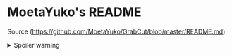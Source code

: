 
# MoetaYuko's README

Source (https://github.com/MoetaYuko/GrabCut/blob/master/README.md)

<details>
  <summary>Spoiler warning</summary>

# GrabCut

My implementation of *[Grabcut: Interactive foreground extraction using iterated graph cuts, ACM SIGGRAPH 2004](https://cvg.ethz.ch/teaching/cvl/2012/grabcut-siggraph04.pdf)*, without border matting.

## Dependencies

* Python 3.6
* OpenCV
* NumPy
* scikit-learn
* python-igraph

## File desctiptions

* `GMM.py` - Gaussian mixture model
* `grabcut.py` - Core implementation of the algorithm.
* `grabcut_opencv.py` - A copy of [the official OpenCV sample](https://github.com/opencv/opencv/blob/master/samples/python/grabcut.py).
* `messi5.jpg` - A copy of [OpenCV's sample image](https://github.com/opencv/opencv/blob/master/samples/data/messi5.jpg).

## Usage

```
python grabcut.py <filename>
```

If `filename` is not specified, the program will pick `messi5.jpg` to segment. For more details, please refer to instructions printed to the console after run the program.
  
</details>
